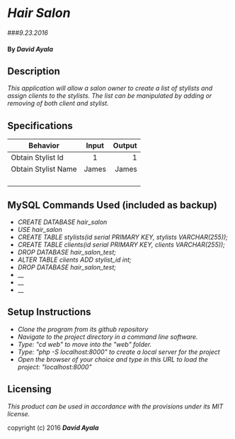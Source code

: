 # _Hair Salon_
###_9.23.2016_

#### By _David Ayala_

## Description

_This application will allow a salon owner to create a list of stylists and assign clients to the stylists.  The list can be manipulated by adding or removing of both client and stylist._

## Specifications

|Behavior|Input|Output|
|--------|:---:|-----:|
|Obtain Stylist Id|1|1|
|Obtain Stylist Name|James|James|
||||
||||
||||
||||

## MySQL Commands Used (included as backup)

* _CREATE DATABASE hair_salon_
* _USE hair_salon_
* _CREATE TABLE stylists(id serial PRIMARY KEY, stylists VARCHAR(255));_
* _CREATE TABLE clients(id serial PRIMARY KEY, clients VARCHAR(255));_
* _DROP DATABASE hair_salon_test;_
* _ALTER TABLE clients ADD stylist_id int;_
* _DROP DATABASE hair_salon_test;_
* __
* __
* __


## Setup Instructions

* _Clone the program from its github repository_
* _Navigate to the project directory in a command line software._
* _Type: "cd web" to move into the "web" folder._
* _Type: "php -S localhost:8000" to create a local server for the project_
* _Open the browser of your choice and type in this URL to load the project: "localhost:8000"_

## Licensing

*This product can be used in accordance with the provisions under its MIT license.*

copyright (c) 2016 **_David Ayala_**
